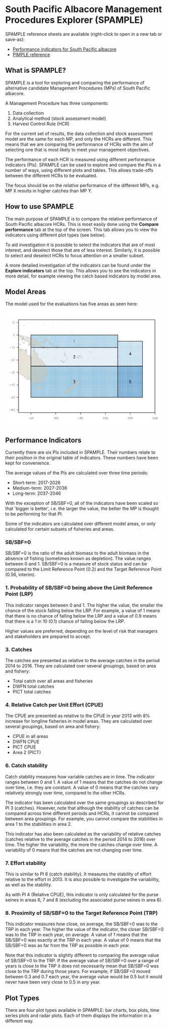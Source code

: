 # South Pacific Albacore Management Procedures Explorer (SPAMPLE)

SPAMPLE reference sheets are available (right-click to open in a new tab or save-as):

* <a href="PIposter.pdf" target="_blank">Performance indicators for South Pacific albacore</a>
* <a href="PIMPLEposter2sided.pdf" target="_blank">PIMPLE reference</a>

## What is SPAMPLE?

SPAMPLE is a tool for exploring and comparing the performance of alternative candidate Management Procedures (MPs) of South Pacific albacore.

A Management Procedure has three components:

1. Data collection
2. Analytical method (stock assessment model)
3. Harvest Control Rule (HCR)

For the current set of results, the data collection and stock assessment model are the same for each MP, and only the HCRs are different.
This means that we are comparing the performance of HCRs with the aim of selecting one that is most likely to meet your management objectives.

The performance of each HCR is measured using different performance indicators (PIs).
SPAMPLE can be used to explore and compare the PIs in a number of ways, using different plots and tables.
This allows trade-offs between the different HCRs to be evaluated.

The focus should be on the *relative* performance of the different MPs, e.g. MP X results in higher catches than MP Y.

## How to use SPAMPLE

The main purpose of SPAMPLE is to compare the relative performance of  South Pacific albacore HCRs. This is most easily done using the **Compare performance** tab at the top of the screen.
This tab allows you to view the indicators using different plot types (see below).

To aid investigation it is possible to select the indicators that are of most interest, and deselect those that are of less interest.
Similarly, it is possible to select and deselect HCRs to focus attention on a smaller subset.

A more detailed investigation of the indicators can be found under the **Explore indicators** tab at the top.
This allows you to see the indicators in more detail, for example viewing the catch based indicators by model area.

## Model Areas

The model used for the evaluations has five areas as seen here:

![](ALB-region-map-2018.png)

## Performance Indicators

Currently there are six PIs included in SPAMPLE.
Their numbers relate to their position in the original table of indicators. These numbers have been kept for convenience.

The average values of the PIs are calculated over three time periods:

* Short-term: 2017-2026
* Medium-term: 2027-2036
* Long-term: 2037-2046

With the exception of SB/SBF=0, all of the indicators have been scaled so that 'bigger is better', i.e. the larger the value, the better the MP is thought to be performing for that PI.

Some of the indicators are calculated over different model areas, or only calculated for certain subsets of fisheries and areas.

### SB/SBF=0


SB/SBF=0 is the ratio of the adult biomass to the adult biomass in the absence of fishing (sometimes known as depletion).
The value ranges between 0 and 1.
SB/SBF=0 is a measure of stock status and can be compared to the Limit Reference Point (0.2) and the Target Reference Point (0.56, interim).

### 1. Probability of SB/SBF=0 being above the Limit Reference Point (LRP)

This indicator ranges between 0 and 1.
The higher the value, the smaller the chance of the stock falling below the LRP.
For example, a value of 1 means that there is no chance of falling below the LRP and a value of 0.9 means that there is a 1 in 10 (0.1) chance of falling below the LRP.

Higher values are preferred, depending on the level of risk that managers and stakeholders are prepared to accept.

### 3. Catches

The catches are presented as relative to the average catches in the period 2014 to 2016.
They are calculated over several groupings, based on area and fishery:

* Total catch over all areas and fisheries
* DWFN total catches
* PICT total catches

### 4. Relative Catch per Unit Effort (CPUE)

The CPUE are presented as relative  to the CPUE in year 2013 with 8% increase for longline fisheries in model areas. They are calculated over several groupings, based on area and fishery:

* CPUE in all areas
* DWFN CPUE
* PICT CPUE
* Area 2 (PICT)

### 6. Catch stability

Catch stability measures how variable catches are in time. 
The indicator ranges between 0 and 1. A value of 1 means that the catches do not change over time, i.e. they are constant.
A value of 0 means that the catches vary relatively strongly over time, compared to the other HCRs.

The indicator has been calculated over the same groupings as described for PI 3 (catches).
However, note that although the stability of catches can be compared across time different periods and HCRs, it cannot be compared between area groupings. 
For example, you cannot compare the stabilities in area 1 to the stabilities in area 2.

This indicator has also been calculated as the variability of relative catches (catches relative to the average catches in the period 2014 to 2016) over time.
The higher the variability, the more the catches change over time.
A variability of 0 means that the catches are not changing over time.

### 7. Effort stability

This is similar to PI 6 (catch stability).
It measures the stability of effort relative to the effort in 2013.
It is also possible to investigate the variability, as well as the stability.

As with PI 4 (Relative CPUE), this indicator is only calculated for the purse seines in areas 6, 7 and 8 (excluding the associated purse seines in area 6).

### 8. Proximity of SB/SBF=0 to the Target Reference Point (TRP)

This indicator measures how close, on average, the SB/SBF=0 was to the TRP in each year.
The higher the value of the indicator, the closer SB/SBF=0 was to the TRP in each year, on average.
A value of 1 means that the SB/SBF=0 was exactly at the TRP in each year.
A value of 0 means that the SB/SBF=0 was as far from the TRP as possible in each year.

Note that this indicator is slightly different to comparing the average value of SB/SBF=0 to the TRP.
If the average value of SB/SBF=0 over a range of years is close to the TRP it does not necessarily mean that SB/SBF=0 was close to the TRP during those years.
For example, if SB/SBF=0 moved between 0.3 and 0.7 each year, the average value would be 0.5 but it would never have been very close to 0.5 in any year.

## Plot Types

There are four plot types available in SPAMPLE: bar charts, box plots, time series plots and radar plots. Each of them displays the information in a different way.



          
